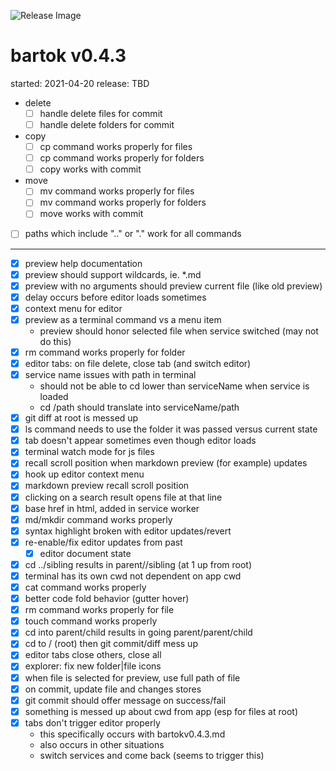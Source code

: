 ![Release Image](https://bit.ly/fiugHexagons)

# bartok v0.4.3
started: 2021-04-20
release: TBD

- delete
	- [ ] handle delete files for commit
	- [ ] handle delete folders for commit

- copy 
	- [ ] cp command works properly for files
	- [ ] cp command works properly for folders
	- [ ] copy works with commit

- move
	- [ ] mv command works properly for files
	- [ ] mv command works properly for folders
	- [ ] move works with commit

- [ ] paths which include ".." or "." work for all commands


----
- [X] preview help documentation
- [X] preview should support wildcards, ie. \*.md
- [X] preview with no arguments should preview current file (like old preview)
- [X] delay occurs before editor loads sometimes
- [X] context menu for editor
- [X] preview as a terminal command vs a menu item
	- preview should honor selected file when service switched (may not do this)
- [X] rm command works properly for folder
- [X] editor tabs: on file delete, close tab (and switch editor)
- [X] service name issues with path in terminal
  - should not be able to cd lower than serviceName when service is loaded
  - cd /path should translate into serviceName/path
- [X] git diff at root is messed up
- [X] ls command needs to use the folder it was passed versus current state
- [X] tab doesn't appear sometimes even though editor loads
- [X] terminal watch mode for js files
- [X] recall scroll position when markdown preview (for example) updates
- [X] hook up editor context menu
- [X] markdown preview recall scroll position
- [X] clicking on a search result opens file at that line
- [X] base href in html, added in service worker
- [X] md/mkdir command works properly
- [X] syntax highlight broken with editor updates/revert
- [X] re-enable/fix editor updates from past
	- [X] editor document state
- [X] cd ../sibling results in parent//sibling (at 1 up from root)
- [X] terminal has its own cwd not dependent on app cwd
- [X] cat command works properly
- [X] better code fold behavior (gutter hover)
- [X] rm command works properly for file
- [X] touch command works properly
- [X] cd into parent/child results in going parent/parent/child
- [X] cd to / (root) then git commit/diff mess up
- [X] editor tabs close others, close all
- [X] explorer: fix new folder|file icons
- [X] when file is selected for preview, use full path of file
- [X] on commit, update file and changes stores
- [X] git commit should offer message on success/fail
- [X] something is messed up about cwd from app (esp for files at root)
- [X] tabs don't trigger editor properly
  - this specifically occurs with bartokv0.4.3.md
  - also occurs in other situations
  - switch services and come back (seems to trigger this)
